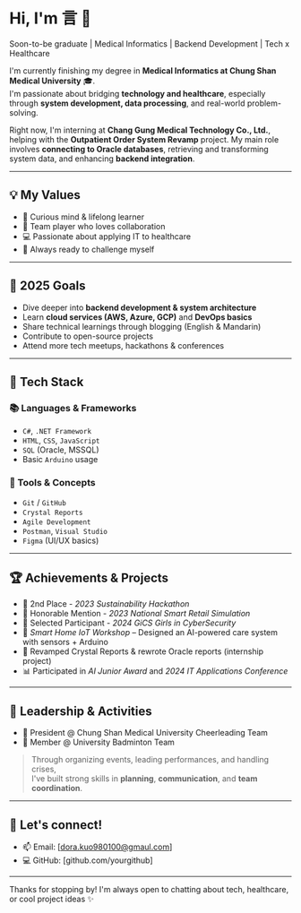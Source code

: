 # Hi, I'm 言 👋  
Soon-to-be graduate | Medical Informatics | Backend Development | Tech x Healthcare

I'm currently finishing my degree in **Medical Informatics at Chung Shan Medical University** 🎓.  
I'm passionate about bridging **technology and healthcare**, especially through **system development, data processing**, and real-world problem-solving.  

Right now, I'm interning at **Chang Gung Medical Technology Co., Ltd.**, helping with the **Outpatient Order System Revamp** project. My main role involves **connecting to Oracle databases**, retrieving and transforming system data, and enhancing **backend integration**.

---

## 💡 My Values
- 🌱 Curious mind & lifelong learner  
- 🤝 Team player who loves collaboration  
- 💻 Passionate about applying IT to healthcare  
- 🚀 Always ready to challenge myself  

---

## 🎯 2025 Goals
- Dive deeper into **backend development & system architecture**
- Learn **cloud services (AWS, Azure, GCP)** and **DevOps basics**
- Share technical learnings through blogging (English & Mandarin)
- Contribute to open-source projects
- Attend more tech meetups, hackathons & conferences

---

## 🧠 Tech Stack

### 📚 Languages & Frameworks
- `C#`, `.NET Framework`
- `HTML`, `CSS`, `JavaScript`
- `SQL` (Oracle, MSSQL)
- Basic `Arduino` usage

### 🔧 Tools & Concepts
- `Git` / `GitHub`
- `Crystal Reports`
- `Agile Development`
- `Postman`, `Visual Studio`
- `Figma` (UI/UX basics)

---

## 🏆 Achievements & Projects
- 🥈 2nd Place - *2023 Sustainability Hackathon*  
- 🏅 Honorable Mention - *2023 National Smart Retail Simulation*  
- 🔐 Selected Participant - *2024 GiCS Girls in CyberSecurity*  
- 🤖 *Smart Home IoT Workshop* – Designed an AI-powered care system with sensors + Arduino  
- 📝 Revamped Crystal Reports & rewrote Oracle reports (internship project)  
- 📊 Participated in *AI Junior Award* and *2024 IT Applications Conference*

---

## 💃 Leadership & Activities
- 🎀 President @ Chung Shan Medical University Cheerleading Team  
- 🏸 Member @ University Badminton Team  
> Through organizing events, leading performances, and handling crises,  
> I've built strong skills in **planning**, **communication**, and **team coordination**.

---

## 🔗 Let's connect!
- 📫 Email: [dora.kuo980100@gmaul.com]
- 💻 GitHub: [github.com/yourgithub]  

---

Thanks for stopping by! I'm always open to chatting about tech, healthcare, or cool project ideas ✨
